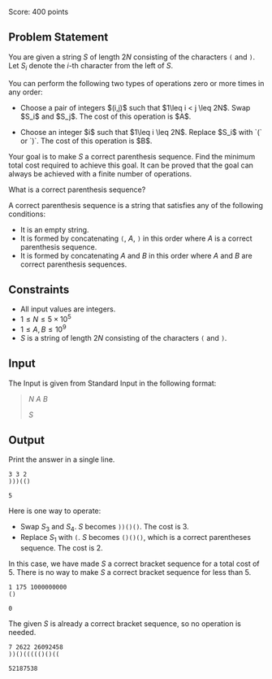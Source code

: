 Score: $400$ points

## Problem Statement

You are given a string $S$ of length $2N$ consisting of the characters `(` and `)`. Let $S_i$ denote the $i$-th character from the left of $S$.

You can perform the following two types of operations zero or more times in any order:

- <p>Choose a pair of integers $(i,j)$ such that $1\leq i &lt; j \leq 2N$. Swap $S_i$ and $S_j$. The cost of this operation is $A$.</p>
- <p>Choose an integer $i$ such that $1\leq i \leq 2N$. Replace $S_i$ with `(` or `)`. The cost of this operation is $B$.</p>

Your goal is to make $S$ a correct parenthesis sequence. Find the minimum total cost required to achieve this goal. It can be proved that the goal can always be achieved with a finite number of operations.

What is a correct parenthesis sequence?

A correct parenthesis sequence is a string that satisfies any of the following conditions:

- It is an empty string.
- It is formed by concatenating `(`, $A$, `)` in this order where $A$ is a correct parenthesis sequence.
- It is formed by concatenating $A$ and $B$ in this order where $A$ and $B$ are correct parenthesis sequences.

## Constraints

- All input values are integers.
- $1 \leq N \leq 5\times 10^5$
- $1\leq A,B\leq 10^9$
- $S$ is a string of length $2N$ consisting of the characters `(` and `)`.

## Input

The Input is given from Standard Input in the following format:

> $N$ $A$ $B$
> 
> $S$

## Output

Print the answer in a single line.

```input1
3 3 2
)))(()
```

```output1
5
```

Here is one way to operate:

- Swap $S_3$ and $S_4$. $S$ becomes `))()()`. The cost is $3$.
- Replace $S_1$ with `(`. $S$ becomes `()()()`, which is a correct parentheses sequence. The cost is $2$.

In this case, we have made $S$ a correct bracket sequence for a total cost of $5$. There is no way to make $S$ a correct bracket sequence for less than $5$.

```input2
1 175 1000000000
()
```

```output2
0
```

The given $S$ is already a correct bracket sequence, so no operation is needed.

```input3
7 2622 26092458
))()((((()()((
```

```output3
52187538
```